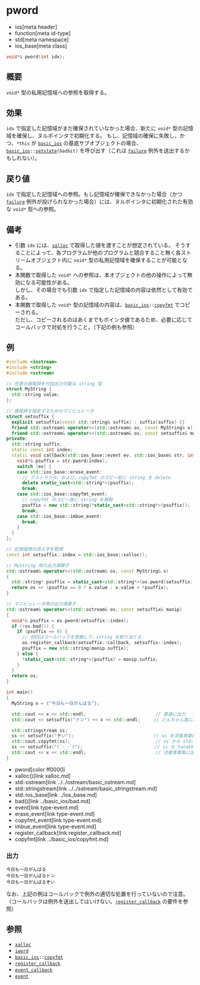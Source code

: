 # pword
* ios[meta header]
* function[meta id-type]
* std[meta namespace]
* ios_base[meta class]

```cpp
void*& pword(int idx);
```

## 概要
`void*` 型の私用記憶域への参照を取得する。


## 効果
`idx` で指定した記憶域がまだ確保されていなかった場合、新たに `void*` 型の記憶域を確保し、ヌルポインタで初期化する。
もし、記憶域の確保に失敗し、かつ、`*this` が [`basic_ios`](../basic_ios.md) の基底サブオブジェクトの場合、[`basic_ios`](../basic_ios.md)`::`[`setstate`](../basic_ios/setstate.md)`(badbit)` を呼び出す（これは [`failure`](failure.md) 例外を送出するかもしれない）。


## 戻り値
`idx` で指定した記憶域への参照。もし記憶域が確保できなかった場合（かつ[`failure`](failure.md) 例外が投げられなかった場合）には、ヌルポインタに初期化された有効な `void*` 型への参照。


## 備考
- 引数 `idx` には、[`xalloc`](xalloc.md) で取得した値を渡すことが想定されている。
    そうすることによって、各プログラムが他のプログラムと競合すること無く各ストリームオブジェクト内に `void*` 型の私用記憶域を確保することが可能となる。
- 本関数で取得した `void*` への参照は、本オブジェクトの他の操作によって無効になる可能性がある。  
    しかし、その場合でも引数 `idx` で指定した記憶域の内容は依然として有効である。
- 本関数で取得した `void*` 型の記憶域の内容は、[`basic_ios`](../basic_ios.md)`::`[`copyfmt`](../basic_ios/copyfmt.md) でコピーされる。  
    ただし、コピーされるのはあくまでもポインタ値であるため、必要に応じてコールバックで対処を行うこと。（下記の例も参照）


## 例
```cpp example
#include <iostream>
#include <string>
#include <sstream>

// 任意の接尾辞を付加出力可能な string 型
struct MyString {
  std::string value;
};

// 接尾辞を指定するためのマニピュレータ
struct setsuffix {
  explicit setsuffix(const std::string& suffix) : suffix(suffix) {}
  friend std::ostream& operator<<(std::ostream& os, const MyString& x);
  friend std::ostream& operator<<(std::ostream& os, const setsuffix& manip);
private:
  std::string suffix;
  static const int index;
  static void callback(std::ios_base::event ev, std::ios_base& str, int index) {
    void*& psuffix = str.pword(index);
    switch (ev) {
    case std::ios_base::erase_event:
      // デストラクタ、および、copyfmt のコピー前に string を delete
      delete static_cast<std::string*>(psuffix);
      break;
    case std::ios_base::copyfmt_event:
      // copyfmt のコピー後に string を複製
      psuffix = new std::string(*static_cast<std::string*>(psuffix));
      break;
    case std::ios_base::imbue_event:
      break;
    }
  }
};

// 記憶域用の添え字を取得
const int setsuffix::index = std::ios_base::xalloc();

// MyString 用の出力演算子
std::ostream& operator<<(std::ostream& os, const MyString& x)
{
  std::string* psuffix = static_cast<std::string*>(os.pword(setsuffix::index));
  return os << (psuffix == 0 ? x.value : x.value + *psuffix);
}

// マニピュレータ用の出力演算子
std::ostream& operator<<(std::ostream& os, const setsuffix& manip)
{
  void*& psuffix = os.pword(setsuffix::index);
  if (!os.bad()) {
    if (psuffix == 0) {
      // 初回はコールバックを登録して、string を割り当てる
      os.register_callback(setsuffix::callback, setsuffix::index);
      psuffix = new std::string(manip.suffix);
    } else {
      *static_cast<std::string*>(psuffix) = manip.suffix;
    }
  }
  return os;
}

int main()
{
  MyString x = {"今日も一日がんばる"};

  std::cout << x << std::endl;                          // 普通に出力
  std::cout << setsuffix("ドン") << x << std::endl;     // どんちゃん風に出力

  std::stringstream ss;
  ss << setsuffix("ぞい");                              // ss を涼風青葉風出力に設定
  std::cout.copyfmt(ss);                                // ss から std::cout にフォーマットをコピー
  ss << setsuffix("(´･_･`)");                           // ss を tanakh さん風に設定変更
  std::cout << x << std::endl;                          // 涼風青葉風に出力（ss に対する変更は無影響）
}
```
* pword[color ff0000]
* xalloc()[link xalloc.md]
* std::ostream[link ../../ostream/basic_ostream.md]
* std::stringstream[link ../../sstream/basic_stringstream.md]
* std::ios_base[link ../ios_base.md]
* bad()[link ../basic_ios/bad.md]
* event[link type-event.md]
* erase_event[link type-event.md]
* copyfmt_event[link type-event.md]
* imbue_event[link type-event.md]
* register_callback[link register_callback.md]
* copyfmt[link ../basic_ios/copyfmt.md]

### 出力
```
今日も一日がんばる
今日も一日がんばるドン
今日も一日がんばるぞい
```

なお、上記の例はコールバックで例外の適切な処置を行っていないので注意。  
（コールバックは例外を送出してはいけない。[`register_callback`](register_callback.md) の要件を参照）


## 参照
- [`xalloc`](xalloc.md)
- [`iword`](iword.md)
- [`basic_ios`](../basic_ios.md)`::`[`copyfmt`](../basic_ios/copyfmt.md)
- [`register_callback`](register_callback.md)
- [`event_callback`](type-event_callback.md)
- [`event`](type-event.md)
